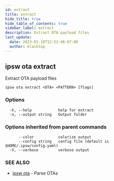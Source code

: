 ```yaml
---
id: extract
title: extract
hide_title: true
hide_table_of_contents: true
sidebar_label: extract
description: Extract OTA payload files
last_update:
  date: 2023-01-10T12:52:46-07:00
  author: blacktop
---
```

## ipsw ota extract

Extract OTA payload files

```
ipsw ota extract <OTA> <PATTERN> [flags]
```

### Options

```
  -h, --help            help for extract
  -o, --output string   Output folder
```

### Options inherited from parent commands

```
      --color           colorize output
      --config string   config file (default is $HOME/.ipsw/config.yaml)
  -V, --verbose         verbose output
```

### SEE ALSO

* [ipsw ota](/docs/cli/ipsw/ota)	 - Parse OTAs


